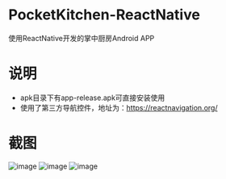 # PocketKitchen-ReactNative
使用ReactNative开发的掌中厨房Android APP

# 说明
* apk目录下有app-release.apk可直接安装使用
* 使用了第三方导航控件，地址为：https://reactnavigation.org/

# 截图
![image](https://github.com/yubo725/PocketKitchen-ReactNative/blob/master/screenshots/screenshot1.jpg)
![image](https://github.com/yubo725/PocketKitchen-ReactNative/blob/master/screenshots/screenshot2.jpg)
![image](https://github.com/yubo725/PocketKitchen-ReactNative/blob/master/screenshots/screenshot3.jpg)
